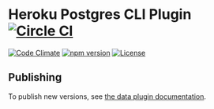 Heroku Postgres CLI Plugin [![Circle CI](https://circleci.com/gh/heroku/heroku-pg/tree/master.svg?style=svg)](https://circleci.com/gh/heroku/heroku-pg/tree/master)
==========================

[![Code Climate](https://codeclimate.com/github/heroku/heroku-pg/badges/gpa.svg)](https://codeclimate.com/github/heroku/heroku-pg)
[![npm version](https://badge.fury.io/js/heroku-pg.svg)](https://badge.fury.io/js/heroku-pg)
[![License](https://img.shields.io/github/license/heroku/heroku-pg.svg)](https://github.com/heroku/heroku-pg/blob/master/LICENSE)

## Publishing

To publish new versions, see
[the data plugin documentation](https://github.com/heroku/dod-ops/blob/master/playbooks/cli-plugins.md).
